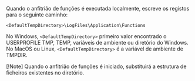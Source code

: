 Quando o anfitrião de funções é executada localmente, escreve os registos para o seguinte caminho:

```
<DefaultTempDirectory>\LogFiles\Application\Functions
```

No Windows, `<DefaultTempDirectory>` primeiro valor encontrado o USERPROFILE TMP, TEMP, variáveis de ambiente ou diretório do Windows.
No MacOS ou Linux, `<DefaultTempDirectory>` é a variável de ambiente de TMPDIR.

[!Note]
Quando o anfitrião de funções é iniciado, substituirá a estrutura de ficheiros existentes no diretório.